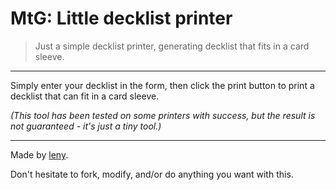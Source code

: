 # MtG: Little decklist printer

> Just a simple decklist printer, generating decklist that fits in a card sleeve.

* * *

Simply enter your decklist in the form, then click the print button to print a decklist that can fit in a card sleeve.

*(This tool has been tested on some printers with success, but the result is not guaranteed - it's just a tiny tool.)*

* * *

Made by [leny](http://leny.me).

Don't hesitate to fork, modify, and/or do anything you want with this.
